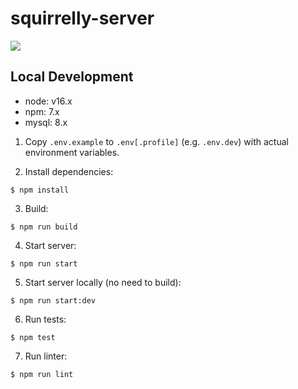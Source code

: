 # squirrelly-server

![](https://github.com/SquirrellySquirrel/squirrelly-server/actions/workflows/node.js.yml/badge.svg)

## Local Development

* node: v16.x
* npm: 7.x
* mysql: 8.x

1. Copy `.env.example` to `.env[.profile]` (e.g. `.env.dev`) with actual environment variables.

2. Install dependencies:

```console
$ npm install
```

3. Build:

```console
$ npm run build
```

4. Start server:

```console
$ npm run start
```

5. Start server locally (no need to build):

```console
$ npm run start:dev
```

6. Run tests:

```console
$ npm test
```

7. Run linter:

```console
$ npm run lint
```
